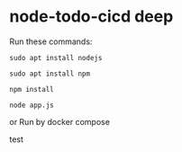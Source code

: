 # node-todo-cicd deep

Run these commands:


`sudo apt install nodejs`


`sudo apt install npm`


`npm install`

`node app.js`

or Run by docker compose

test

